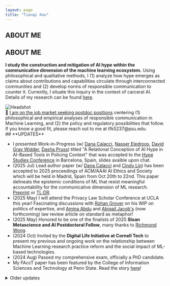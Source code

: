```yaml
---
layout: page
title: "Tianqi Kou"
---
```


<div class="intro-hero card">
  <div class="intro-copy pubs" markdown="1">
  <h2 class="desktop-only"><strong>ABOUT ME</strong></h2>
  <h2 class="mobile-only"><strong>ABOUT ME</strong></h2>

    
**I study the construction and mitigation of AI hype within the communicative dimension of the machine learning ecosystem.** Using philosophical and qualitative methods, I (1) analyze how hype emerges as claims about contributions and capabilities circulate through interconnected communities and (2) develop norms of responsible communication to counter it. Currently, I situate this inquiry in the context of carceral AI. Details of my research can be found [here](https://koutianqi.info/pages/research/).


  </div>
  <img class="headshot" src="{{ "/assets/img/headshot_crop.jpg" | relative_url }}" alt="Headshot" />
</div>
<div class="job-market-box" markdown="1">
🌟 <ins>I am on the job market seeking postdoc positions</ins> centering (1) philosophical and empirical analyses of responsible communication in Machine Learning, and (2) the policy and regulatory possibilities that follow. If you know a good fit, please reach out to me at tfk5237@psu.edu.
</div>

<!--- and --->

<!--- <div style="clear: both; height: 16px;"></div> --->

<!-- BIO moved to /pages/bio -->

<div class="updates-block pubs" markdown="1">
## **UPDATES**
<div class="updates" markdown="1">

- I presented Work-in-Progress (w/ [Dana Calacci](https://www.dcalacci.net), [Nasser Eledroos](https://nasser.wiki), [David Gray Widder](https://davidwidder.me), [Dasha Pruss](https://www.dashapruss.com)) titled "A Relational Conception of AI Hype in AI-Based Tools in Policing Context" that was accepted to the [Hype Studies Conference](https://hypestudies.org/conference) in Barcelona, Spain, slides avaible upon chat.
- (2025 Jul) Lead author paper (w/ [Dana Calacci](https://www.dcalacci.net) and [Cindy Lin](https://lincindy.com)) has been accepted to 2025 proceedings of ACM/AAAI AI Ethics and Society which will be held in Madrid, Spain from Oct 20th to 22nd. This paper delineats the epistemic conditions of ML that resist meaningful accountability for the communicative dimension of ML research. [Preprint](https://arxiv.org/abs/2508.08739) or [TL;DR](https://www.linkedin.com/posts/koutianqi_dead-zone-of-accountability-why-social-claims-activity-7361214088003108864-3aJR?utm_source=share&utm_medium=member_desktop&rcm=ACoAACPLLPcBeEM19ytgUOpXQQb6x_SjOdrvjtQ).
- (2025 May) I will attend the Privacy Law Scholar Conference at UCLA this year! Fascinating discussions with [Rohan Grover](https://www.rohangrover.org) on his WIP on politics of expertise, and [Amina Abdu](https://aminaxabdu.github.io) and [Abigail Jacob's](https://azjacobs.com) (now forthcoming) law review article on standard as metaphor!
- (2025 May) Honored to be one of the finalists of 2025 **Sloan Metascience and AI Postdoctoral Fellow**, many thanks to [Richmond Wong](https://richmondywong.com).
- (2024 Oct) Invited by the **Digital Life Initiative at Cornell Tech** to present my previous and ongoing work on the relationship between Machine Learning research practice reform and the social impact of ML-based technologies.
- (2024 Aug) Passed my comprehensive exam, officially a PhD candidate.
- My FAccT paper has been featured by the College of Information Sciences and Technology at Penn State. Read the story [here](https://ist.psu.edu/news/claim-replicability-may-help-prevent-harms-caused-by-ml)!
 
<details class="older-updates" markdown="1">
<summary>Older updates</summary>
- (2024 Jun) Presented my **first and solo authored paper** "From Model Performance Replicability to Claim Replicability" at 2024 ACM Conference Fairness Accountability and Transparency at Rio de Janeiro, Brazil. [Article](https://arxiv.org/pdf/2404.13131?) or [TL;DR](https://x.com/koutianqi1/status/1782586574850449812).
- (2024 May) Attended NortheastHCI Conference (an alternative to CHI 2024) at Pittsburgh, PA.
- (2024 Apr) Received ACM FAccT'24 Travel Award.
- (2024 Mar) Received Dean's Travel Award.
- (2024 Jan) Joined [LOGIC(S)](https://logicmag.io) as a Liberatory Tech Scholar.
- (2023 Oct) Poster presentation on contradictions between ML replicability and feminist epistemic values at ICDS 2022 Symposium.
- (2023 Sep) I am presenting my work "Function of Replicability in Machine Learning Research" for PhilML 2023 at the University of Tübingen, at Tübingen, Germany.
- (2023 May) Paper abstract accepted by PhilML2023: Philosophy of Science Meets Machine Learning Conference.
- (2023 Apr) I am joined attend the Queer and Trans Graduate Students in STEM Panel as a panelist.
- (2022 Oct) Poster on Replicability in Machine Learning Research admitted to ICDS 2022 Symposium.
- (2022 Jun) I joint organized "Be You in STEM" with the College of IST during the pride parade at State College, PA! 🌈
- (2022 May) Nominated by the College of IST for 2022 Microsoft Ph.D Fellowship.

</details>

 </div>

</div>

